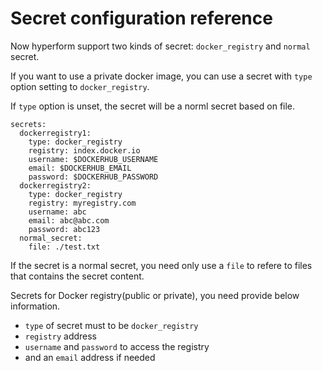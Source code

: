 # Secret configuration reference

Now hyperform support two kinds of secret: `docker_registry` and `normal` secret.

If you want to use a private docker image, you can use a secret with `type` option setting to `docker_registry`.

If `type` option is unset, the secret will be a norml secret based on file.

```
secrets:
  dockerregistry1:
    type: docker_registry
    registry: index.docker.io
    username: $DOCKERHUB_USERNAME
    email: $DOCKERHUB_EMAIL
    password: $DOCKERHUB_PASSWORD
  dockerregistry2:
    type: docker_registry
    registry: myregistry.com
    username: abc
    email: abc@abc.com
    password: abc123
  normal_secret:
    file: ./test.txt
```

If the secret is a normal secret, you need only use a `file` to refere to files that contains the secret content.

Secrets for Docker registry(public or private), you need provide below information.

* `type` of secret must to be `docker_registry`
* `registry` address
* `username` and `password` to access the registry
* and an `email` address if needed

